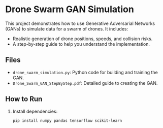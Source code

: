 # Drone Swarm GAN Simulation

This project demonstrates how to use Generative Adversarial Networks (GANs) to simulate data for a swarm of drones. It includes:
- Realistic generation of drone positions, speeds, and collision risks.
- A step-by-step guide to help you understand the implementation.

## Files
- `drone_swarm_simulation.py`: Python code for building and training the GAN.
- `Drone_Swarm_GAN_StepByStep.pdf`: Detailed guide to creating the GAN.

## How to Run
1. Install dependencies:
   ```bash
   pip install numpy pandas tensorflow scikit-learn


